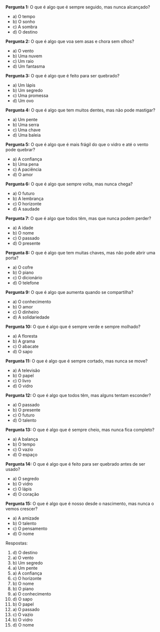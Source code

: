 **Pergunta 1:** O que é algo que é sempre seguido, mas nunca alcançado?
- a) O tempo
- b) O sonho
- c) A sombra
- d) O destino
    
**Pergunta 2:** O que é algo que voa sem asas e chora sem olhos?
- a) O vento
- b) Uma nuvem
- c) Um raio
- d) Um fantasma

**Pergunta 3:** O que é algo que é feito para ser quebrado?
- a) Um lápis
- b) Um segredo
- c) Uma promessa
- d) Um ovo

**Pergunta 4:** O que é algo que tem muitos dentes, mas não pode mastigar?
- a) Um pente
- b) Uma serra
- c) Uma chave
- d) Uma baleia

**Pergunta 5:** O que é algo que é mais frágil do que o vidro e até o vento pode quebrar?
- a) A confiança
- b) Uma pena
- c) A paciência
- d) O amor

**Pergunta 6:** O que é algo que sempre volta, mas nunca chega?
- a) O futuro
- b) A lembrança
- c) O horizonte
- d) A saudade

**Pergunta 7:** O que é algo que todos têm, mas que nunca podem perder?
- a) A idade
- b) O nome
- c) O passado
- d) O presente

**Pergunta 8:** O que é algo que tem muitas chaves, mas não pode abrir uma porta?
- a) O cofre
- b) O piano
- c) O dicionário
- d) O telefone

**Pergunta 9:** O que é algo que aumenta quando se compartilha?
- a) O conhecimento
- b) O amor
- c) O dinheiro
- d) A solidariedade

**Pergunta 10:** O que é algo que é sempre verde e sempre molhado?
- a) A floresta
- b) A grama
- c) O abacate
- d) O sapo

**Pergunta 11:** O que é algo que é sempre cortado, mas nunca se move?
- a) A televisão
- b) O papel
- c) O livro
- d) O vidro

**Pergunta 12:** O que é algo que todos têm, mas alguns tentam esconder?
- a) O passado
- b) O presente
- c) O futuro
- d) O talento

**Pergunta 13:** O que é algo que é sempre cheio, mas nunca fica completo?
- a) A balança
- b) O tempo
- c) O vazio
- d) O espaço

**Pergunta 14:** O que é algo que é feito para ser quebrado antes de ser usado?
- a) O segredo
- b) O vidro
- c) O lápis
- d) O coração

**Pergunta 15:** O que é algo que é nosso desde o nascimento, mas nunca o vemos crescer?
- a) A amizade
- b) O talento
- c) O pensamento
- d) O nome

Respostas:
1. d) O destino
2. a) O vento
3. b) Um segredo
4. a) Um pente
5. a) A confiança
6. c) O horizonte
7. b) O nome
8. b) O piano
9. a) O conhecimento
10. d) O sapo
11. b) O papel
12. a) O passado
13. c) O vazio
14. b) O vidro
15. d) O nome
